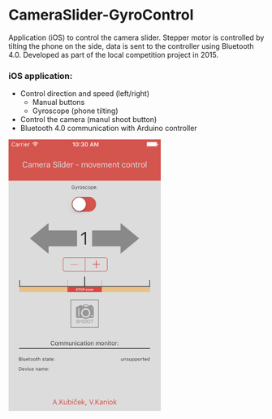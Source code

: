 # CameraSlider-GyroControl
Application (iOS) to control the camera slider. Stepper motor is controlled by tilting the phone on the side, data is sent to the controller using Bluetooth 4.0. Developed as part of the local competition project in 2015.

### iOS application:
- Control direction and speed (left/right)
  - Manual buttons
  - Gyroscope (phone tilting)
- Control the camera (manul shoot button)
- Bluetooth 4.0 communication with Arduino controller


<img src="_MarkdownImages/GYRO_screen1.png" width="300" >
